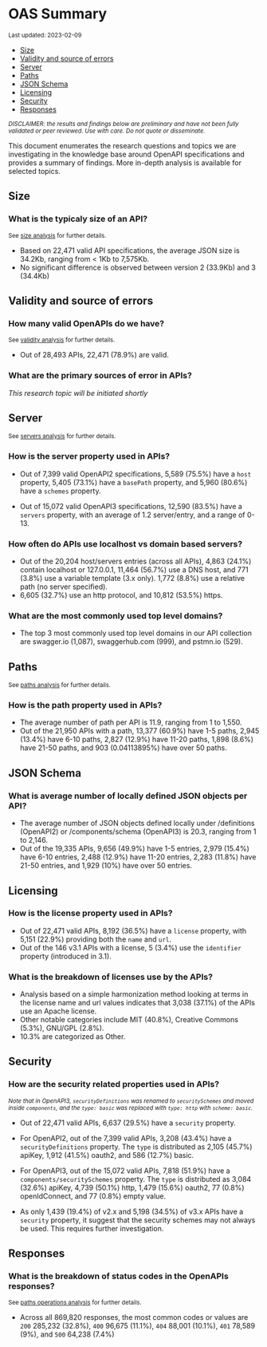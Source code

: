 OAS Summary
================
<sup>Last updated: 2023-02-09</sup>

- <a href="#size" id="toc-size">Size</a>
- <a href="#validity-and-source-of-errors"
  id="toc-validity-and-source-of-errors">Validity and source of errors</a>
- <a href="#server" id="toc-server">Server</a>
- <a href="#paths" id="toc-paths">Paths</a>
- <a href="#json-schema" id="toc-json-schema">JSON Schema</a>
- <a href="#licensing" id="toc-licensing">Licensing</a>
- <a href="#security" id="toc-security">Security</a>
- <a href="#responses" id="toc-responses">Responses</a>

<sup>*DISCLAIMER: the results and findings below are preliminary and
have not been fully validated or peer reviewed. Use with care. Do not
quote or disseminate.*</sup>

This document enumerates the research questions and topics we are
investigating in the knowledge base around OpenAPI specifications and
provides a summary of findings. More in-depth analysis is available for
selected topics.

## Size

### What is the typicaly size of an API?

<sup>See [size analysis](oas_size.md) for further details.<sup>

- Based on 22,471 valid API specifications, the average JSON size is
  34.2Kb, ranging from \< 1Kb to 7,575Kb.
- No significant difference is observed between version 2 (33.9Kb) and 3
  (34.4Kb)

## Validity and source of errors

### How many valid OpenAPIs do we have?

<sup>See [validity analysis](oas_validity.md) for further details.<sup>

- Out of 28,493 APIs, 22,471 (78.9%) are valid.

### What are the primary sources of error in APIs?

*This research topic will be initiated shortly*

## Server

<sup>See [servers analysis](oas_servers.md) for further details.</sup>

### How is the server property used in APIs?

- Out of 7,399 valid OpenAPI2 specifications, 5,589 (75.5%) have a
  `host` property, 5,405 (73.1%) have a `basePath` property, and 5,960
  (80.6%) have a `schemes` property.

- Out of 15,072 valid OpenAPI3 specifications, 12,590 (83.5%) have a
  `servers` property, with an average of 1.2 server/entry, and a range
  of 0-13.

### How often do APIs use localhost vs domain based servers?

- Out of the 20,204 host/servers entries (across all APIs), 4,863
  (24.1%) contain localhost or 127.0.0.1, 11,464 (56.7%) use a DNS host,
  and 771 (3.8%) use a variable template (3.x only). 1,772 (8.8%) use a
  relative path (no server specified).
- 6,605 (32.7%) use an http protocol, and 10,812 (53.5%) https.

### What are the most commonly used top level domains?

- The top 3 most commonly used top level domains in our API collection
  are swagger.io (1,087), swaggerhub.com (999), and pstmn.io (529).

## Paths

<sup>See [paths analysis](oas_paths.md) for further details.</sup>

### How is the path property used in APIs?

- The average number of path per API is 11.9, ranging from 1 to 1,550.
- Out of the 21,950 APIs with a path, 13,377 (60.9%) have 1-5 paths,
  2,945 (13.4%) have 6-10 paths, 2,827 (12.9%) have 11-20 paths, 1,898
  (8.6%) have 21-50 paths, and 903 (0.04113895%) have over 50 paths.

## JSON Schema

### What is average number of locally defined JSON objects per API?

- The average number of JSON objects defined locally under /definitions
  (OpenAPI2) or /components/schema (OpenAPI3) is 20.3, ranging from 1 to
  2,146.
- Out of the 19,335 APIs, 9,656 (49.9%) have 1-5 entries, 2,979 (15.4%)
  have 6-10 entries, 2,488 (12.9%) have 11-20 entries, 2,283 (11.8%)
  have 21-50 entries, and 1,929 (10%) have over 50 entries.

## Licensing

### How is the license property used in APIs?

- Out of 22,471 valid APIs, 8,192 (36.5%) have a `license` property,
  with 5,151 (22.9%) providing both the `name` and `url`.
- Out of the 146 v3.1 APIs with a license, 5 (3.4%) use the `identifier`
  property (introduced in 3.1).

### What is the breakdown of licenses use by the APIs?

- Analysis based on a simple harmonization method looking at terms in
  the license name and url values indicates that 3,038 (37.1%) of the
  APIs use an Apache license.
- Other notable categories include MIT (40.8%), Creative Commons (5.3%),
  GNU/GPL (2.8%).
- 10.3% are categorized as Other.

## Security

### How are the security related properties used in APIs?

<sup>*Note that in OpenAPI3, `securityDefinitions` was renamed to
`securitySchemes` and moved inside `components`, and the `type: basic`
was replaced with `type: http` with `scheme: basic`.*</sup>

- Out of 22,471 valid APIs, 6,637 (29.5%) have a `security` property.

- For OpenAPI2, out of the 7,399 valid APIs, 3,208 (43.4%) have a
  `securityDefinitions` property. The `type` is distributed as 2,105
  (45.7%) apiKey, 1,912 (41.5%) oauth2, and 586 (12.7%) basic.

- For OpenAPI3, out of the 15,072 valid APIs, 7,818 (51.9%) have a
  `components/securitySchemes` property. The `type` is distributed as
  3,084 (32.6%) apiKey, 4,739 (50.1%) http, 1,479 (15.6%) oauth2, 77
  (0.8%) openIdConnect, and 77 (0.8%) empty value.

- As only 1,439 (19.4%) of v2.x and 5,198 (34.5%) of v3.x APIs have a
  `security` property, it suggest that the security schemes may not
  always be used. This requires further investigation.

## Responses

### What is the breakdown of status codes in the OpenAPIs responses?

<sup>See [paths operations analysis](oas_paths_operations.md) for
further details.<sup>

- Across all 869,820 responses, the most common codes or values are
  `200` 285,232 (32.8%), `400` 96,675 (11.1%), `404` 88,001 (10.1%),
  `401` 78,589 (9%), and `500` 64,238 (7.4%)
